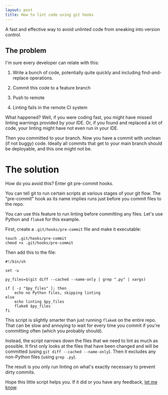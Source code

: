 ```yaml
---
layout: post
title: How to lint code using git hooks
---
```


A fast and effective way to avoid unlinted code from sneaking into version
control.

## The problem

I'm sure every developer can relate with this:

1. Write a bunch of code, potentially quite quickly and including
   find-and-replace operations.

2. Commit this code to a feature branch

3. Push to remote

4. Linting fails in the remote CI system

What happened? Well, if you were coding fast, you might have missed linting
warnings provided by your IDE. Or, if you found and replaced a lot of code,
your linting might have not even run in your IDE.

Then you committed to your branch. Now you have a commit with unclean (if not
buggy) code. Ideally all commits that get to your main branch should be
deployable, and this one might not be.

# The solution

How do you avoid this? Enter git pre-commit hooks.

You can tell git to run certain scripts at various stages of your git flow. The
"pre-commit" hook as its name implies runs just before you commit files to the
repo.

You can use this feature to run linting before committing any files. Let's use
Python and `flake8` for this example.

First, create a `.git/hooks/pre-commit` file and make it executable:

```shell
touch .git/hooks/pre-commit
chmod +x .git/hooks/pre-commit
```

Then add this to the file:

```shell
#!/bin/sh

set -u

py_files=$(git diff --cached --name-only | grep ".py" | xargs)

if [ -z "$py_files" ]; then
    echo no Python files, skipping linting
else
    echo linting $py_files
    flake8 $py_files
fi
```

This script is slightly smarter than just running `flake8` on the entire repo.
That can be slow and annoying to wait for every time you commit if you're
committing often (which you probably should).

Instead, the script narrows down the files that we need to lint as much as
possible. It first only looks at the files that have been changed and will be
committed (using `git diff --cached --name-only`). Then it excludes any
non-Python files (using `grep .py`).

The result is you only run linting on what's exactly necessary to prevent dirty
commits.

Hope this little script helps you. If it did or you have any feedback, [let me
know](/#contact).

